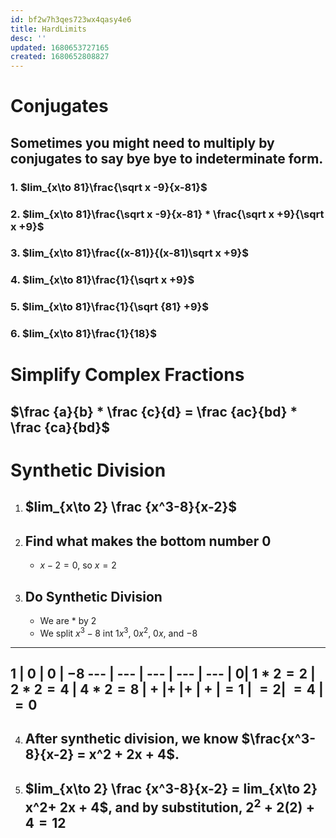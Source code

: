 ```yaml
---
id: bf2w7h3qes723wx4qasy4e6
title: HardLimits
desc: ''
updated: 1680653727165
created: 1680652808827
---
```

# Conjugates

## Sometimes you might need to multiply by conjugates to say bye bye to indeterminate form.

### 1. $lim_{x\to 81}\frac{\sqrt x -9}{x-81}$
### 2. $lim_{x\to 81}\frac{\sqrt x -9}{x-81} * \frac{\sqrt x +9}{\sqrt x +9}$
### 3. $lim_{x\to 81}\frac{(x-81)}{(x-81)\sqrt x +9}$
### 4. $lim_{x\to 81}\frac{1}{\sqrt x +9}$
### 5. $lim_{x\to 81}\frac{1}{\sqrt {81} +9}$
### 6. $lim_{x\to 81}\frac{1}{18}$

# Simplify Complex Fractions
## $\frac {a}{b} * \frac {c}{d} = \frac {ac}{bd} * \frac {ca}{bd}$

# Synthetic Division
1. ## $lim_{x\to 2} \frac {x^3-8}{x-2}$ 
2. ## Find what makes the bottom number 0
    * $x-2 = 0$, so $x = 2$
3. ## Do Synthetic Division 
    * We are $*$ by $2$
    * We split $x^3-8$ int $1x^3$, $0x^2$, $0x$, and $-8$
____
 $1$ | $0$ | $0$ | $-8$
--- | --- | --- | --- | --- 
 | 0| $1*2 = 2$ | $2*2 = 4$ | $4*2 = 8$
 | + |+ |+ | + 
 |$= 1$ | $=2$| $=4$ | $=0$ 
 ---
4. ## After synthetic division, we know $\frac{x^3-8}{x-2} = x^2 + 2x + 4$.
5. ## $lim_{x\to 2} \frac {x^3-8}{x-2} = lim_{x\to 2} x^2+ 2x + 4$, and by substitution, $2^2+2(2)+4 = 12$